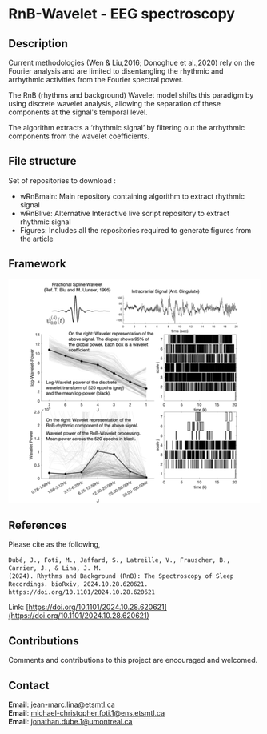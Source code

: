 
# RnB-Wavelet - EEG spectroscopy

## Description

Current methodologies (Wen & Liu,2016; Donoghue et al.,2020) rely on the Fourier analysis and are limited to disentangling the rhythmic and arrhythmic activities from the Fourier spectral power.

The RnB (rhythms and background) Wavelet model shifts this paradigm by using discrete wavelet analysis, allowing the separation of these components at the signal's temporal level. 

The algorithm extracts a ‘rhythmic signal’ by filtering out the arrhythmic components from the wavelet coefficients.
 
## File structure

Set of repositories to download : 
- wRnBmain: Main repository containing algorithm to extract rhythmic signal 
- wRnBlive: Alternative Interactive live script repository to extract rhythmic signal
- Figures: Includes all the repositories required to generate figures from the article

## Framework

![Alt text](Figures/FigGitHub.png)

## References

Please cite as the following,

```plaintext
Dubé, J., Foti, M., Jaffard, S., Latreille, V., Frauscher, B., Carrier, J., & Lina, J. M.
(2024). Rhythms and Background (RnB): The Spectroscopy of Sleep Recordings. bioRxiv, 2024.10.28.620621.
https://doi.org/10.1101/2024.10.28.620621
```    
Link: [https://doi.org/10.1101/2024.10.28.620621](https://doi.org/10.1101/2024.10.28.620621)

## Contributions

Comments and contributions to this project are encouraged and welcomed.

## Contact

**Email**: jean-marc.lina@etsmtl.ca\
**Email**: michael-christopher.foti.1@ens.etsmtl.ca\
**Email**: jonathan.dube.1@umontreal.ca
